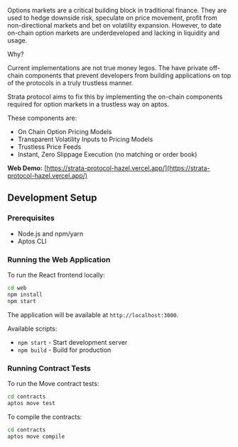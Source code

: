Options markets are a critical building block in traditional finance. They are used to hedge downside risk, speculate on price movement, profit from non-directional markets and bet on volatility expansion. However, to date on-chain option markets are underdeveloped and lacking in liquidity and usage.

Why?

Current implementations are not true money legos. The have private off-chain components that prevent developers from building applications on top of the protocols in a truly trustless manner.

Strata protocol aims to fix this by implementing the on-chain components required for option markets in a trustless way on aptos.

These components are:

- On Chain Option Pricing Models
- Transparent Volatility Inputs to Pricing Models
- Trustless Price Feeds
- Instant, Zero Slippage Execution (no matching or order book)

**Web Demo:** [https://strata-protocol-hazel.vercel.app/](https://strata-protocol-hazel.vercel.app/)

## Development Setup

### Prerequisites

- Node.js and npm/yarn
- Aptos CLI

### Running the Web Application

To run the React frontend locally:

```bash
cd web
npm install
npm start
```

The application will be available at `http://localhost:3000`.

Available scripts:
- `npm start` - Start development server
- `npm build` - Build for production

### Running Contract Tests

To run the Move contract tests:

```bash
cd contracts
aptos move test
```

To compile the contracts:

```bash
cd contracts
aptos move compile
```